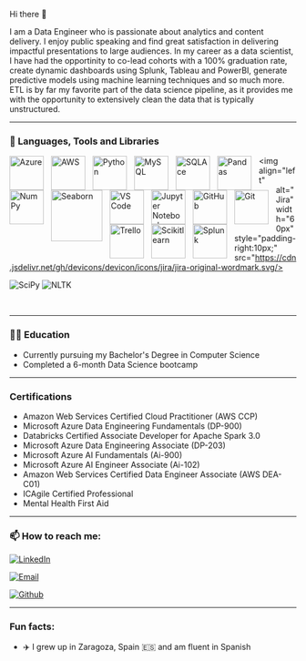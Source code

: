 Hi there 👋

I am a Data Engineer who is passionate about analytics and content delivery. I enjoy public speaking and find great satisfaction in delivering impactful presentations to large audiences. In my career as a data scientist, I have had the opportinity to co-lead cohorts with a 100% graduation rate, create dynamic dashboards using Splunk, Tableau and PowerBI, generate predictive models using machine learning techniques and so much more. ETL is by far my favorite part of the data science pipeline, as it provides me with the opportunity to extensively clean the data that is typically unstructured. 

---

### 🧰 Languages, Tools and Libraries
<img align="left" alt="Azure" width="60px" style="padding-right:10px;" src="https://cdn.jsdelivr.net/gh/devicons/devicon/icons/azure/azure-original.svg" />

<img align="left" alt="AWS" width="60px" style="padding-right:10px;" src="https://cdn.jsdelivr.net/gh/devicons/devicon/icons/amazonwebservices/amazonwebservices-original-wordmark.svg" />

<img align="left" alt="Python" width="60px" style="padding-right:10px;" src="https://cdn.jsdelivr.net/gh/devicons/devicon/icons/python/python-plain.svg" />

<img align="left" alt="MySQL" width="60px" style="padding-right:10px;" src="https://cdn.jsdelivr.net/gh/devicons/devicon/icons/mysql/mysql-original.svg" />

<img align="left" alt="SQLAce" width="60px" style="padding-right:10px;" 
src="https://img.icons8.com/ios/452/sql.png" />

<img align="left" alt="Pandas" width="60px" style="padding-right:10px;" src="https://cdn.jsdelivr.net/gh/devicons/devicon/icons/pandas/pandas-original.svg" />

<img align="left" alt="NumPy" width="60px" style="padding-right:10px;" src="https://cdn.jsdelivr.net/gh/devicons/devicon/icons/numpy/numpy-original.svg" />

<img align="left" alt="Seaborn" width="90px" style="padding-right:10px;" 
src="https://seaborn.pydata.org/_static/logo-wide-lightbg.svg" />

<img align="left" alt="VS Code" width="60px" style="padding-right:10px;" src="https://cdn.jsdelivr.net/gh/devicons/devicon/icons/visualstudio/visualstudio-plain.svg" />

<img align="left" alt="Jupyter Notebook" width="60px" style="padding-right:10px;" src="https://cdn.jsdelivr.net/gh/devicons/devicon/icons/jupyter/jupyter-original.svg" />

<img align="left" alt="GitHub" width="60px" style="padding-right:10px;" src="https://cdn.jsdelivr.net/gh/devicons/devicon/icons/github/github-original.svg" />

<img align="left" alt="Git" width="60px" style="padding-right:10px;" src="https://cdn.jsdelivr.net/gh/devicons/devicon/icons/git/git-original.svg" />

<img align="left" alt="Trello" width="60px" style="padding-right:10px;" src="https://cdn.jsdelivr.net/gh/devicons/devicon/icons/trello/trello-original-wordmark.svg" />

<img align="left" alt="Scikitlearn" width="60px" style="padding-right:10px;" src="https://cdn.jsdelivr.net/gh/devicons/devicon/icons/scikitlearn/scikitlearn-original.svg" />

<img align="left" alt="Splunk" width="60px" style="padding-right:10px;" src="https://cdn.jsdelivr.net/gh/devicons/devicon/icons/splunk/splunk-original-wordmark.svg" />

<img align="left" alt="Jira" width="60px" style="padding-right:10px;" src="https://cdn.jsdelivr.net/gh/devicons/devicon/icons/jira/jira-original-wordmark.svg/>


![SciPy](https://img.shields.io/badge/SciPy-lightgrey?style=flat&logo=scipy)
![NLTK](https://img.shields.io/badge/NLTK-lightgrey?style=flat&logo=nltk)

<br />

---

### 👩‍🎓 Education

- Currently pursuing my Bachelor's Degree in Computer Science
- Completed a 6-month Data Science bootcamp

---

### Certifications

- Amazon Web Services Certified Cloud Practitioner (AWS CCP)
- Microsoft Azure Data Engineering Fundamentals (DP-900)
- Databricks Certified Associate Developer for Apache Spark 3.0
- Microsoft Azure Data Engineering Associate (DP-203)
- Microsoft Azure AI Fundamentals (Ai-900)
- Microsoft Azure AI Engineer Associate (Ai-102)
- Amazon Web Services Certified Data Engineer Associate (AWS DEA-C01)
- ICAgile Certified Professional
- Mental Health First Aid

    
---

### 📫 How to reach me:

[![LinkedIn](https://img.shields.io/badge/LinkedIn-Natasha%20Rivers-blue?style=flat-square&logo=linkedin&logoColor=white&link=https://www.linkedin.com/in/natasha-rivers/)](https://www.linkedin.com/in/natasha-rivers/)

[![Email](https://img.shields.io/badge/Email-tasha.tanya.rivers%40gmail.com-red?style=flat-square&logo=gmail&logoColor=white&link=mailto:tasha.tanya.rivers@gmail.com)](mailto:tasha.tanya.rivers@gmail.com)

[![Github](https://img.shields.io/badge/GitHub-%23181717.svg?style=plastic&logo=github&logoColor=white)](https://github.com/tashatanyarivers)

---

### Fun facts:
- ✈️ I grew up in Zaragoza, Spain 🇪🇸 and am fluent in Spanish


